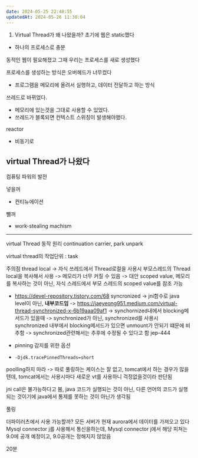 ```yaml
---
date: 2024-05-25 22:48:55
updatedAt: 2024-05-26 11:30:04
---
```



1. Virtual Thread가 왜 나왔을까?
초기에 웹은 static했다
- 하나의 프로세스로 충분

동적인 웹이 필요해졌고 그때 우리는 프로세스를 새로 생성했다

프로세스를 생성하는 방식은 오버헤드가 너무컸다
- 프로그램을 메모리에 올려서 실행하고, 데이터 전달하고 하는 방식

쓰레드로 바뀌었다.
- 메모리에 있는것을 그대로 사용할 수 있었다.
- 쓰레드가 블록되면 컨텍스트 스위칭이 발생해야했다.

reactor
- 비동기로 

virtual Thread가 나왔다
- 

컴퓨팅 파워의 발전

넣을꺼
- 컨티뉴에이션

뺄꺼
- work-stealing machism

---

virtual Thread 동작 원리
continuation
carrier, 
park unpark

virtual thread의 작업단위 : task

주의점
thread local
-> 자식 쓰레드에서 Thread로컬을 사용시 부모스레드의 Thread local을 복사해서 사용
-> 메모리가 너무 커질 수 있음
-> 대안 scoped value, 메모리를 복사하는 것이 아닌, 자식 스레드에서 부모 스레드의 scoped value를 참조 가능
- https://devel-repository.tistory.com/68
syncronized
-> jni함수로 java level이 아닌, **내부코드임**
-> https://jaeyeong951.medium.com/virtual-thread-synchronized-x-6b19aaa09af1
-> synchornized내에서 blocking메서드가 있을때
-> synchronized가 아닌, synchronized를 사용시 synchronized 내부에서 blocking메서드가 있으면 unmount가 안되기 떄문에 비추함
-> synchronized관련해서는 추후에 수정될 수 있다고 함 jep-444

- pinning 감지를 위한 옵션
- `-Djdk.tracePinnedThreads=short`


poolling하지 마라
-> 따로 풀링하는 케이스는 잘 없고, tomcat에서 하는 경우가 많을텐데, tomcat에서는 사용시마다 새로운 vt를 사용하니 걱정없을것이라 판단됨

jni call은 불가능하다고 봄, java 코드가 실행되는 것이 아닌, 다른 언어의 코드가 실행되는 것이기에 java에서 통제를 못하는 것이 아닌가 생각됨


풀링

더파이러츠에서 사용 가능할까?
모든 서버가 현재 aurora에서 데이터를 가져오고 있다
Mysql connector j를 사용해서 통신을하는데, Mysql connector j에서 해당 피쳐는 9.0에 공개 예정이고, 9.0공개는 정해지지 않았음







20분
